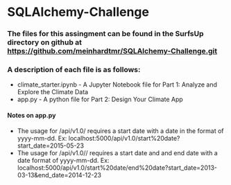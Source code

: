 # SQLAlchemy-Challenge
### The files for this assingment can be found in the SurfsUp directory on github at https://github.com/meinhardtmr/SQLAlchemy-Challenge.git 
### A description of each file is as follows:
- climate_starter.ipynb - A Jupyter Notebook file for Part 1: Analyze and Explore the Climate Data
- app.py - A python file for Part 2: Design Your Climate App
#### Notes on app.py
- The usage for /api/v1.0/<start> requires a start date with a date in the format of yyyy-mm-dd. Ex: localhost:5000/api/v1.0/start%20date?start_date=2015-05-23
- The usage for /api/v1.0/<start>/<end> requires a start date and and end date with a date format of yyyy-mm-dd. 
  Ex: localhost:5000/api/v1.0/start%20date/end%20date?start_date=2013-03-13&end_date=2014-12-23
